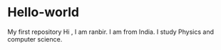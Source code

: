 # Hello-world
My first repository
Hi , I am ranbir. I am from India.
I study Physics and computer science.
